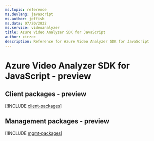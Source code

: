 ```yaml
---
ms.topic: reference
ms.devlang: javascript
ms.author: jeffish
ms.data: 07/20/2022
ms.service: videoanalyzer
title: Azure Video Analyzer SDK for JavaScript
author: xirzec
description: Reference for Azure Video Analyzer SDK for JavaScript
---
```

# Azure Video Analyzer SDK for JavaScript - preview

## Client packages - preview
[!INCLUDE [client-packages](video-analyzer-client-index.md)]
## Management packages - preview
[!INCLUDE [mgmt-packages](video-analyzer-mgmt-index.md)]
